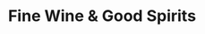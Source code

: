 ---
title: "Fine Wine & Good Spirits"
url: /pittsburgh/fine-wine-and-good-spirits-cochran-road/
shop: alcohol
---